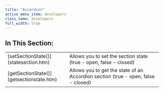 ```yaml
---
title: "Accordion"
active_menu_item: developers
class_name: developers
full_width: true
---
```



## In This Section:

<table>
<tr>
<td width="182">
[setSectionState()](statesection.htm)

</td>
<td width="8">
</td>
<td width="752">
Allows you to set the section state (true - open, false - closed)

</td>
</tr>
<tr>
<td width="182">
[getSectionState()](getsectionstate.htm)

</td>
<td width="8">
</td>
<td width="752">
Allows you to get the state of an Accordion section (true - open, false - closed)

</td>
</tr>
</table>

